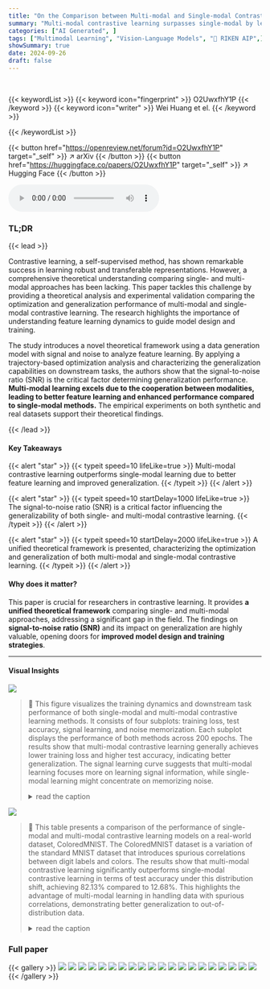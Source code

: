 ```yaml
---
title: "On the Comparison between Multi-modal and Single-modal Contrastive Learning"
summary: "Multi-modal contrastive learning surpasses single-modal by leveraging inter-modal correlations to improve feature learning and downstream task performance, as demonstrated through a novel theoretical ..."
categories: ["AI Generated", ]
tags: ["Multimodal Learning", "Vision-Language Models", "🏢 RIKEN AIP",]
showSummary: true
date: 2024-09-26
draft: false
---
```


<br>

{{< keywordList >}}
{{< keyword icon="fingerprint" >}} O2UwxfhY1P {{< /keyword >}}
{{< keyword icon="writer" >}} Wei Huang et el. {{< /keyword >}}
 
{{< /keywordList >}}

{{< button href="https://openreview.net/forum?id=O2UwxfhY1P" target="_self" >}}
↗ arXiv
{{< /button >}}
{{< button href="https://huggingface.co/papers/O2UwxfhY1P" target="_self" >}}
↗ Hugging Face
{{< /button >}}



<audio controls>
    <source src="https://ai-paper-reviewer.com/O2UwxfhY1P/podcast.wav" type="audio/wav">
    Your browser does not support the audio element.
</audio>


### TL;DR


{{< lead >}}

Contrastive learning, a self-supervised method, has shown remarkable success in learning robust and transferable representations. However, a comprehensive theoretical understanding comparing single- and multi-modal approaches has been lacking. This paper tackles this challenge by providing a theoretical analysis and experimental validation comparing the optimization and generalization performance of multi-modal and single-modal contrastive learning.  The research highlights the importance of understanding feature learning dynamics to guide model design and training.

The study introduces a novel theoretical framework using a data generation model with signal and noise to analyze feature learning. By applying a trajectory-based optimization analysis and characterizing the generalization capabilities on downstream tasks, the authors show that the signal-to-noise ratio (SNR) is the critical factor determining generalization performance.  **Multi-modal learning excels due to the cooperation between modalities, leading to better feature learning and enhanced performance compared to single-modal methods.**  The empirical experiments on both synthetic and real datasets support their theoretical findings.

{{< /lead >}}


#### Key Takeaways

{{< alert "star" >}}
{{< typeit speed=10 lifeLike=true >}} Multi-modal contrastive learning outperforms single-modal learning due to better feature learning and improved generalization. {{< /typeit >}}
{{< /alert >}}

{{< alert "star" >}}
{{< typeit speed=10 startDelay=1000 lifeLike=true >}} The signal-to-noise ratio (SNR) is a critical factor influencing the generalizability of both single- and multi-modal contrastive learning. {{< /typeit >}}
{{< /alert >}}

{{< alert "star" >}}
{{< typeit speed=10 startDelay=2000 lifeLike=true >}} A unified theoretical framework is presented, characterizing the optimization and generalization of both multi-modal and single-modal contrastive learning. {{< /typeit >}}
{{< /alert >}}

#### Why does it matter?
This paper is crucial for researchers in contrastive learning.  It provides **a unified theoretical framework** comparing single- and multi-modal approaches, addressing a significant gap in the field.  The findings on **signal-to-noise ratio (SNR)** and its impact on generalization are highly valuable, opening doors for **improved model design and training strategies**.

------
#### Visual Insights



![](https://ai-paper-reviewer.com/O2UwxfhY1P/figures_8_1.jpg)

> 🔼 This figure visualizes the training dynamics and downstream task performance of both single-modal and multi-modal contrastive learning methods. It consists of four subplots: training loss, test accuracy, signal learning, and noise memorization.  Each subplot displays the performance of both methods across 200 epochs. The results show that multi-modal contrastive learning generally achieves lower training loss and higher test accuracy, indicating better generalization.  The signal learning curve suggests that multi-modal learning focuses more on learning signal information, while single-modal learning might concentrate on memorizing noise.
> <details>
> <summary>read the caption</summary>
> Figure 1: Training loss, test accuracy, signal learning and noise memorization of single-modal and multi-modal contrastive learning.
> </details>





![](https://ai-paper-reviewer.com/O2UwxfhY1P/tables_9_1.jpg)

> 🔼 This table presents a comparison of the performance of single-modal and multi-modal contrastive learning models on a real-world dataset, ColoredMNIST.  The ColoredMNIST dataset is a variation of the standard MNIST dataset that introduces spurious correlations between digit labels and colors. The results show that multi-modal contrastive learning significantly outperforms single-modal contrastive learning in terms of test accuracy under this distribution shift, achieving 82.13% compared to 12.68%. This highlights the advantage of multi-modal learning in handling data with spurious correlations, demonstrating better generalization to out-of-distribution data.
> <details>
> <summary>read the caption</summary>
> Table 1: Performance comparison for single and multi-modal contrastive learning.
> </details>





### Full paper

{{< gallery >}}
<img src="https://ai-paper-reviewer.com/O2UwxfhY1P/1.png" class="grid-w50 md:grid-w33 xl:grid-w25" />
<img src="https://ai-paper-reviewer.com/O2UwxfhY1P/2.png" class="grid-w50 md:grid-w33 xl:grid-w25" />
<img src="https://ai-paper-reviewer.com/O2UwxfhY1P/3.png" class="grid-w50 md:grid-w33 xl:grid-w25" />
<img src="https://ai-paper-reviewer.com/O2UwxfhY1P/4.png" class="grid-w50 md:grid-w33 xl:grid-w25" />
<img src="https://ai-paper-reviewer.com/O2UwxfhY1P/5.png" class="grid-w50 md:grid-w33 xl:grid-w25" />
<img src="https://ai-paper-reviewer.com/O2UwxfhY1P/6.png" class="grid-w50 md:grid-w33 xl:grid-w25" />
<img src="https://ai-paper-reviewer.com/O2UwxfhY1P/7.png" class="grid-w50 md:grid-w33 xl:grid-w25" />
<img src="https://ai-paper-reviewer.com/O2UwxfhY1P/8.png" class="grid-w50 md:grid-w33 xl:grid-w25" />
<img src="https://ai-paper-reviewer.com/O2UwxfhY1P/9.png" class="grid-w50 md:grid-w33 xl:grid-w25" />
<img src="https://ai-paper-reviewer.com/O2UwxfhY1P/10.png" class="grid-w50 md:grid-w33 xl:grid-w25" />
<img src="https://ai-paper-reviewer.com/O2UwxfhY1P/11.png" class="grid-w50 md:grid-w33 xl:grid-w25" />
<img src="https://ai-paper-reviewer.com/O2UwxfhY1P/12.png" class="grid-w50 md:grid-w33 xl:grid-w25" />
<img src="https://ai-paper-reviewer.com/O2UwxfhY1P/13.png" class="grid-w50 md:grid-w33 xl:grid-w25" />
<img src="https://ai-paper-reviewer.com/O2UwxfhY1P/14.png" class="grid-w50 md:grid-w33 xl:grid-w25" />
<img src="https://ai-paper-reviewer.com/O2UwxfhY1P/15.png" class="grid-w50 md:grid-w33 xl:grid-w25" />
<img src="https://ai-paper-reviewer.com/O2UwxfhY1P/16.png" class="grid-w50 md:grid-w33 xl:grid-w25" />
<img src="https://ai-paper-reviewer.com/O2UwxfhY1P/17.png" class="grid-w50 md:grid-w33 xl:grid-w25" />
<img src="https://ai-paper-reviewer.com/O2UwxfhY1P/18.png" class="grid-w50 md:grid-w33 xl:grid-w25" />
<img src="https://ai-paper-reviewer.com/O2UwxfhY1P/19.png" class="grid-w50 md:grid-w33 xl:grid-w25" />
<img src="https://ai-paper-reviewer.com/O2UwxfhY1P/20.png" class="grid-w50 md:grid-w33 xl:grid-w25" />
{{< /gallery >}}